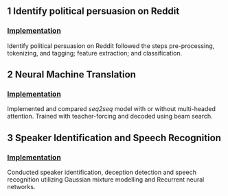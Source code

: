 ## 1 Identify political persuasion on Reddit
### [Implementation](https://github.com/Zoe0123/Identify-political-persuasion-on-Reddit)

Identify political persuasion on Reddit followed the steps pre-processing, tokenizing, and tagging; feature extraction; and classification.

## 2 Neural Machine Translation
### [Implementation](https://github.com/Zoe0123/Neural-Machine-Translation)

Implemented and compared *seq2seq* model with or without multi-headed attention. Trained with teacher-forcing and decoded using beam search.

## 3 Speaker Identification and Speech Recognition
### [Implementation](https://github.com/Zoe0123/speaker-identification-and-speech-recognition)

Conducted speaker identification, deception detection and speech recognition utilizing Gaussian mixture modelling and Recurrent neural networks.
